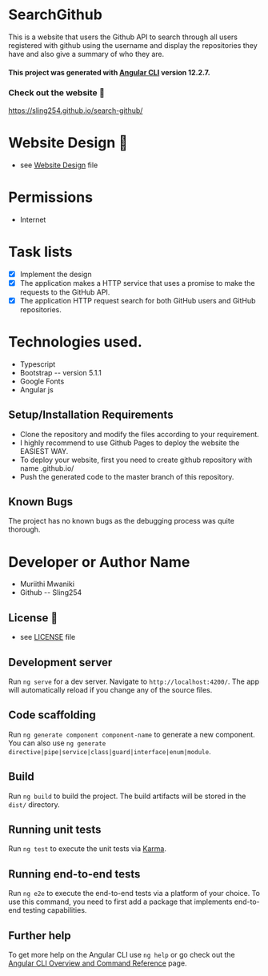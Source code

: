 # SearchGithub

 This is a website that users the Github API to search through all users registered with github using the username and display the repositories they have and also give a summary of who they are.
#### This project was generated with [Angular CLI](https://github.com/angular/angular-cli) version 12.2.7.

### Check out the website :stars:
https://sling254.github.io/search-github/
# Website Design :link:
* see [Website Design](https://www.figma.com/file/zoQXBXPGwYNsRHikx1WjrC/Search-github?node-id=0%3A1) file

# Permissions
- Internet
# Task lists
- [x] Implement the design 
- [x] The application makes a HTTP service that uses a promise to make the requests to the GitHub API.
- [X] The application  HTTP request search for both GitHub users and GitHub repositories.

# Technologies used.
- Typescript
- Bootstrap -- version 5.1.1
- Google Fonts
- Angular js

## Setup/Installation Requirements

* Clone the repository and modify the files according to your requirement.
* I highly recommend to use Github Pages to deploy the website the EASIEST WAY.
* To deploy your website, first you need to create github repository with name <your-github-username>.github.io/
* Push the generated code to the master branch of this repository.

## Known Bugs

The project has no known bugs as the debugging process was quite thorough.


# Developer or Author Name
- Muriithi Mwaniki
- Github -- Sling254

## License :link:
* see [LICENSE](https://github.com/sling254/search-github/blob/main/LICENSE) file



## Development server

Run `ng serve` for a dev server. Navigate to `http://localhost:4200/`. The app will automatically reload if you change any of the source files.

## Code scaffolding

Run `ng generate component component-name` to generate a new component. You can also use `ng generate directive|pipe|service|class|guard|interface|enum|module`.

## Build

Run `ng build` to build the project. The build artifacts will be stored in the `dist/` directory.

## Running unit tests

Run `ng test` to execute the unit tests via [Karma](https://karma-runner.github.io).

## Running end-to-end tests

Run `ng e2e` to execute the end-to-end tests via a platform of your choice. To use this command, you need to first add a package that implements end-to-end testing capabilities.

## Further help

To get more help on the Angular CLI use `ng help` or go check out the [Angular CLI Overview and Command Reference](https://angular.io/cli) page.

